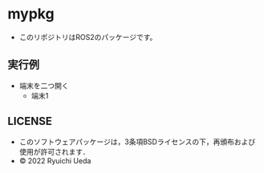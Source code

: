 # mypkg
 * このリポジトリはROS2のパッケージです。
 
 ## 実行例
 * 端末を二つ開く
   * 端末1
 
 ## LICENSE

 * このソフトウェアパッケージは，3条項BSDライセンスの下，再頒布および使用が許可されます．
 * © 2022 Ryuichi Ueda
